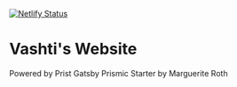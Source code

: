 [![Netlify Status](https://api.netlify.com/api/v1/badges/9f31a0be-c409-4b68-9c50-3b738ee022a9/deploy-status)](https://app.netlify.com/sites/vashtiswebsite/deploys)

# Vashti's Website

 Powered by Prist Gatsby Prismic Starter by Marguerite Roth 



